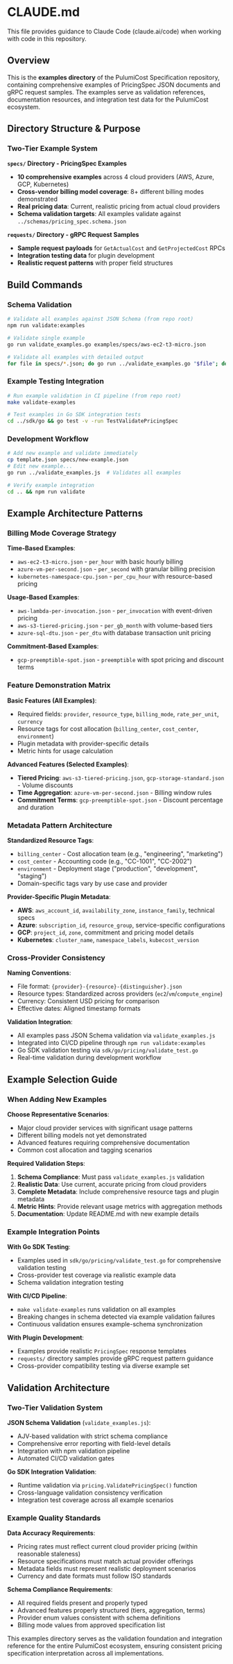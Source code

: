 # CLAUDE.md

This file provides guidance to Claude Code (claude.ai/code) when working with code in this repository.

## Overview

This is the **examples directory** of the PulumiCost Specification repository, containing comprehensive examples of PricingSpec
JSON documents and gRPC request samples. The examples serve as validation references, documentation resources, and integration
test data for the PulumiCost ecosystem.

## Directory Structure & Purpose

### Two-Tier Example System

**`specs/` Directory - PricingSpec Examples**

- **10 comprehensive examples** across 4 cloud providers (AWS, Azure, GCP, Kubernetes)
- **Cross-vendor billing model coverage**: 8+ different billing modes demonstrated
- **Real pricing data**: Current, realistic pricing from actual cloud providers
- **Schema validation targets**: All examples validate against `../schemas/pricing_spec.schema.json`

**`requests/` Directory - gRPC Request Samples**  

- **Sample request payloads** for `GetActualCost` and `GetProjectedCost` RPCs
- **Integration testing data** for plugin development
- **Realistic request patterns** with proper field structures

## Build Commands

### Schema Validation

```bash
# Validate all examples against JSON Schema (from repo root)
npm run validate:examples

# Validate single example
go run validate_examples.go examples/specs/aws-ec2-t3-micro.json

# Validate all examples with detailed output  
for file in specs/*.json; do go run ../validate_examples.go "$file"; done
```

### Example Testing Integration

```bash
# Run example validation in CI pipeline (from repo root)
make validate-examples

# Test examples in Go SDK integration tests
cd ../sdk/go && go test -v -run TestValidatePricingSpec
```

### Development Workflow

```bash
# Add new example and validate immediately
cp template.json specs/new-example.json
# Edit new example...
go run ../validate_examples.js  # Validates all examples

# Verify example integration
cd .. && npm run validate
```

## Example Architecture Patterns

### Billing Mode Coverage Strategy

**Time-Based Examples**:

- `aws-ec2-t3-micro.json` - `per_hour` with basic hourly billing
- `azure-vm-per-second.json` - `per_second` with granular billing precision  
- `kubernetes-namespace-cpu.json` - `per_cpu_hour` with resource-based pricing

**Usage-Based Examples**:

- `aws-lambda-per-invocation.json` - `per_invocation` with event-driven pricing
- `aws-s3-tiered-pricing.json` - `per_gb_month` with volume-based tiers
- `azure-sql-dtu.json` - `per_dtu` with database transaction unit pricing

**Commitment-Based Examples**:

- `gcp-preemptible-spot.json` - `preemptible` with spot pricing and discount terms

### Feature Demonstration Matrix

**Basic Features (All Examples)**:

- Required fields: `provider`, `resource_type`, `billing_mode`, `rate_per_unit`, `currency`
- Resource tags for cost allocation (`billing_center`, `cost_center`, `environment`)
- Plugin metadata with provider-specific details
- Metric hints for usage calculation

**Advanced Features (Selected Examples)**:

- **Tiered Pricing**: `aws-s3-tiered-pricing.json`, `gcp-storage-standard.json` - Volume discounts
- **Time Aggregation**: `azure-vm-per-second.json` - Billing window rules
- **Commitment Terms**: `gcp-preemptible-spot.json` - Discount percentage and duration

### Metadata Pattern Architecture

**Standardized Resource Tags**:

- `billing_center` - Cost allocation team (e.g., "engineering", "marketing")
- `cost_center` - Accounting code (e.g., "CC-1001", "CC-2002")  
- `environment` - Deployment stage ("production", "development", "staging")
- Domain-specific tags vary by use case and provider

**Provider-Specific Plugin Metadata**:

- **AWS**: `aws_account_id`, `availability_zone`, `instance_family`, technical specs
- **Azure**: `subscription_id`, `resource_group`, service-specific configurations
- **GCP**: `project_id`, `zone`, commitment and pricing model details
- **Kubernetes**: `cluster_name`, `namespace_labels`, `kubecost_version`

### Cross-Provider Consistency

**Naming Conventions**:

- File format: `{provider}-{resource}-{distinguisher}.json`
- Resource types: Standardized across providers (`ec2`/`vm`/`compute_engine`)
- Currency: Consistent USD pricing for comparison
- Effective dates: Aligned timestamp formats

**Validation Integration**:

- All examples pass JSON Schema validation via `validate_examples.js`
- Integrated into CI/CD pipeline through `npm run validate:examples`
- Go SDK validation testing via `sdk/go/pricing/validate_test.go`
- Real-time validation during development workflow

## Example Selection Guide

### When Adding New Examples

**Choose Representative Scenarios**:

- Major cloud provider services with significant usage patterns
- Different billing models not yet demonstrated
- Advanced features requiring comprehensive documentation
- Common cost allocation and tagging scenarios

**Required Validation Steps**:

1. **Schema Compliance**: Must pass `validate_examples.js` validation
2. **Realistic Data**: Use current, accurate pricing from cloud providers
3. **Complete Metadata**: Include comprehensive resource tags and plugin metadata
4. **Metric Hints**: Provide relevant usage metrics with aggregation methods
5. **Documentation**: Update README.md with new example details

### Example Integration Points

**With Go SDK Testing**:

- Examples used in `sdk/go/pricing/validate_test.go` for comprehensive validation testing
- Cross-provider test coverage via realistic example data
- Schema validation integration testing

**With CI/CD Pipeline**:

- `make validate-examples` runs validation on all examples  
- Breaking changes in schema detected via example validation failures
- Continuous validation ensures example-schema synchronization

**With Plugin Development**:

- Examples provide realistic `PricingSpec` response templates
- `requests/` directory samples provide gRPC request pattern guidance
- Cross-provider compatibility testing via diverse example set

## Validation Architecture

### Two-Tier Validation System

**JSON Schema Validation** (`validate_examples.js`):

- AJV-based validation with strict schema compliance
- Comprehensive error reporting with field-level details
- Integration with npm validation pipeline
- Automated CI/CD validation gates

**Go SDK Integration Validation**:

- Runtime validation via `pricing.ValidatePricingSpec()` function
- Cross-language validation consistency verification  
- Integration test coverage across all example scenarios

### Example Quality Standards

**Data Accuracy Requirements**:

- Pricing rates must reflect current cloud provider pricing (within reasonable staleness)
- Resource specifications must match actual provider offerings
- Metadata fields must represent realistic deployment scenarios
- Currency and date formats must follow ISO standards

**Schema Compliance Requirements**:

- All required fields present and properly typed
- Advanced features properly structured (tiers, aggregation, terms)
- Provider enum values consistent with schema definitions
- Billing mode values from approved specification list

This examples directory serves as the validation foundation and integration reference for the entire PulumiCost ecosystem,
ensuring consistent pricing specification interpretation across all implementations.
